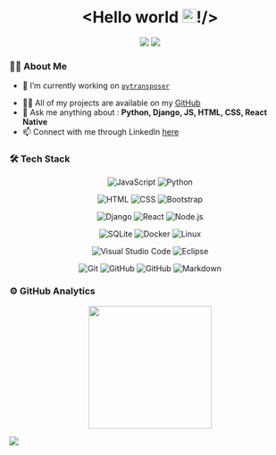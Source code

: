 <h1 align="center">&lt;Hello world <img src="https://media.giphy.com/media/hvRJCLFzcasrR4ia7z/giphy.gif" width="25px">!/&gt;</h1>


<p align="center">
<a href="https://bfrangi.github.io/"><img src="https://img.shields.io/badge/-Portfolio-3423A6?style=flat-square&logo=Google-Chrome&logoColor=white"/></a>
<a href="https://www.linkedin.com/in/bernat-frangi-767748225/"><img src="https://img.shields.io/badge/-Linkedin-0077B5?style=flat-square&logo=LinkedIn&logoColor=white"/></a>
<!--<a href="mailto:"><img src="https://img.shields.io/badge/-Email-D14836?style=flat-square&logo=Gmail&logoColor=white"/></a>-->
</p>

<!-- ![](https://komarev.com/ghpvc/?username=bfrangi&color=green) -->

### 👨🏻 About Me

- 🔭 I’m currently working on [`pytransposer`](https://github.com/bfrangi/pytransposer)
<!-- - 🌱 I’m currently learning : **Node** -->
- 👨‍💻 All of my projects are available on my [GitHub](https://github.com/bfrangi?tab=repositories)
- 💬 Ask me anything about : **Python, Django, JS, HTML, CSS, React Native**
- 📫 Connect with me through LinkedIn [here](https://www.linkedin.com/in/bernat-frangi-767748225/)


### 🛠 Tech Stack

<p align="center">
<img src="https://img.shields.io/badge/-JavaScript-333333?style=flat&logo=javascript" alt="JavaScript"/>
<img src="https://img.shields.io/badge/-Python-333333?style=flat&logo=python" alt="Python"/>
</p>

<p align="center">
<img src="https://img.shields.io/badge/-HTML-333333?style=flat&logo=HTML5" alt="HTML"/>
<img src="https://img.shields.io/badge/-CSS-333333?style=flat&logo=CSS3&logoColor=1572B6" alt="CSS"/>
<img src="https://img.shields.io/badge/-Bootstrap-333333?style=flat&logo=bootstrap&logoColor=563D7C" alt="Bootstrap"/>
</p>

<p align="center">
<img src="https://img.shields.io/badge/-Django-333333?style=flat&logo=django" alt="Django"/>
<img src="https://img.shields.io/badge/-React%20Native-333333?style=flat&logo=react" alt="React"/>
<img src="https://img.shields.io/badge/-Node.js-333333?style=flat&logo=node.js" alt="Node.js"/>
</p>


<p align="center">
<img src="https://img.shields.io/badge/-SQLite-333333?style=flat&logo=sqlite" alt="SQLite"/>
<img src="https://img.shields.io/badge/-Docker-333333?style=flat&logo=docker" alt="Docker"/>
<img src="https://img.shields.io/badge/-Linux-333333?style=flat&logo=linux" alt="Linux"/>
</p>

<p align="center">
<img src="https://img.shields.io/badge/-Visual%20Studio%20Code-333333?style=flat&logo=visual-studio-code&logoColor=007ACC" alt="Visual Studio Code"/>
<img src="https://img.shields.io/badge/-Eclipse-333333?style=flat&logo=eclipse-ide&logoColor=2C2255" alt="Eclipse"/>
</p>

<p align="center">
<img src="https://img.shields.io/badge/-Git-333333?style=flat&logo=git" alt="Git"/>
<img src="https://img.shields.io/badge/-GitHub-333333?style=flat&logo=github" alt="GitHub"/>
<img src="https://img.shields.io/badge/-GitLab-333333?style=flat&logo=gitlab" alt="GitHub"/>
<img src="https://img.shields.io/badge/-Markdown-333333?style=flat&logo=markdown" alt="Markdown"/>
</p>

### ⚙️ GitHub Analytics

<p align="center">
<a href="https://github.com/bfrangi">
  <img height="220em" src="https://github-readme-stats-eight-theta.vercel.app/api?username=bfrangi&show_icons=true&theme=ayu-mirage&include_all_commits=true&count_private=true" />
  <!-- <img height="180em" src="https://github-readme-stats-eight-theta.vercel.app/api/top-langs/?username=bfrangi&layout=compact&langs_count=20&exclude_langs=&theme=ayu-mirage" /> -->
</a>
</p>


![](https://hit.yhype.me/github/profile?user_id=82199014)
